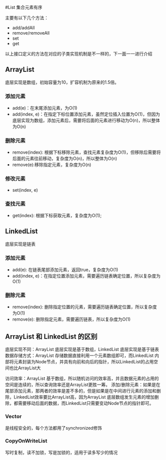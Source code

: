 #List
集合元素有序

主要有以下几个方法：
- add/addAll
- remove/removeAll
- set
- get

以上接口定义的方法在对应的子类实现机制是不一样的，下一面一一进行介绍

## ArrayList
底层实现是数组，初始容量为10，扩容机制为原来的1.5倍。

### 添加元素
- add(e)：在末尾添加元素，为O(1)
- add(index, e)：在指定下标位置添加元素，虽然定位插入位置为O(1)，但因为底层实现为数组，添加元素后，需要将后面的元素进行移动为O(n)，所以整体为O(n)
  
### 删除元素
- remove(index): 根据下标移除元素，查找元素复杂度为O(1)，但移除后需要将后面的元素往前移动，复杂度为O(n)，所以整体为O(n)
- remove(e):移除指定元素，复杂度为O(n)

### 修改元素
- set(index, e)

### 查找元素
- get(index): 根据下标获取元素，复杂度为O(1);

## LinkedList
底层实现是链表

### 添加元素
- add(e): 在链表尾部添加元素，返回true，复杂度为O(1)
- add(index, e)：在指定位置添加元素，需要遍历链表确定位置，所以复杂度为O(1)

### 删除元素
- remove(index): 删除指定位置的元素，需要遍历链表确定位置，所以复杂度为O(1)
- remove(e): 删除指定元素，需要遍历链表，所以复杂度为O(1)

## ArrayList 和 LinkedList 的区别
底层实现不同：ArrayList 底层实现是基于数组，LinkedList 底层实现是基于链表
数据存储方式：ArrayList 存储数据直接利用一个元素数组即可，而LinkedList 内部将元素封装为Node节点，并具有向前和向后的指针，所以LinkedList的占用空间也比ArrayList大

访问效率：ArrayList 基于数组，所以随机访问的效率高，并且数据元素的占用的空间是连续的，所以查询效率还是ArrayList更胜一筹。
添加/删除元素：如果是在尾部添加元素，那两者的效率是差不多的，但是如果是在中间进行元素的添加和删除，LinkedList效率要比ArrayList高，因为ArrayList
底层数组发生元素的增加删除，都需要移动后面的数据，而LinkedList只需要变动Node节点的指针即可。

### Vector
是线程安全的，每个方法都用了synchronized修饰

### CopyOnWriteList
写时复制，读不加锁，写是加锁的，适用于读多写少的情况